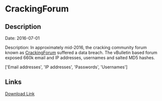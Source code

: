 # CrackingForum

## Description

Date: 2016-07-01

Description:
In approximately mid-2016, the cracking community forum known as <a href="http://crackingforum.com" target="_blank" rel="noopener">CrackingForum</a> suffered a data breach. The vBulletin based forum exposed 660k email and IP addresses, usernames and salted MD5 hashes.


['Email addresses', 'IP addresses', 'Passwords', 'Usernames']

## Links

[Download Link](https://link-to.net/1229997/421.6875218760603/dynamic/?r=aHR0cHM6Ly93d3cubWVkaWFmaXJlLmNvbS92aWV3L3lGRzJkWGl4THNnT0VvRy9jcmFja2luZ2ZvcnVtLmNvbS9maWxl)